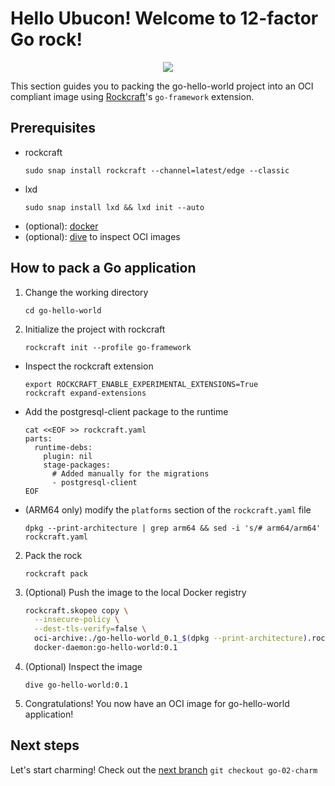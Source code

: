 # Hello Ubucon! Welcome to 12-factor Go rock!

<p align="center">
    <img src="https://encrypted-tbn0.gstatic.com/images?q=tbn:ANd9GcQt_7ioYr9T6uh35rT46Z_cyNVtMM_SgbHppA&s">
</p>

This section guides you to packing the go-hello-world project into an OCI compliant image
using [Rockcraft](https://github.com/canonical/rockcraft)'s `go-framework` extension.

## Prerequisites

- rockcraft
  ```
  sudo snap install rockcraft --channel=latest/edge --classic
  ```
- lxd
  ```
  sudo snap install lxd && lxd init --auto
  ```
- (optional): [docker](https://docs.docker.com/engine/install/)
- (optional): [dive](https://github.com/wagoodman/dive) to inspect OCI images

## How to pack a Go application

1. Change the working directory
   ```
   cd go-hello-world
   ```
2. Initialize the project with rockcraft
   ```
   rockcraft init --profile go-framework
   ```
  - Inspect the rockcraft extension
    ```
    export ROCKCRAFT_ENABLE_EXPERIMENTAL_EXTENSIONS=True
    rockcraft expand-extensions
    ```
  - Add the postgresql-client package to the runtime
    ```
    cat <<EOF >> rockcraft.yaml
    parts:
      runtime-debs:
        plugin: nil
        stage-packages:
          # Added manually for the migrations
          - postgresql-client
    EOF
    ```
  - (ARM64 only) modify the `platforms` section of the `rockcraft.yaml` file
    ```
    dpkg --print-architecture | grep arm64 && sed -i 's/# arm64/arm64' rockcraft.yaml
    ```
2. Pack the rock
   ```
   rockcraft pack
   ```
3. (Optional) Push the image to the local Docker registry
    ```bash
    rockcraft.skopeo copy \
      --insecure-policy \
      --dest-tls-verify=false \
      oci-archive:./go-hello-world_0.1_$(dpkg --print-architecture).rock \
      docker-daemon:go-hello-world:0.1
    ```
4. (Optional) Inspect the image
   ```
   dive go-hello-world:0.1
   ```
5. Congratulations! You now have an OCI image for go-hello-world application!

## Next steps

Let's start charming! Check out the [next branch](https://github.com/yanksyoon/hello-ubucon/tree/go-02-charm) `git checkout go-02-charm`
